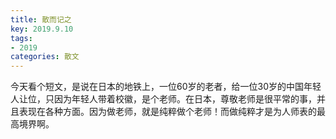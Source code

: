 ```yaml
---
title: 散而记之
key: 2019.9.10
tags: 
- 2019
categories: 散文
---
```


今天看个短文，是说在日本的地铁上，一位60岁的老者，给一位30岁的中国年轻人让位，只因为年轻人带着校徽，是个老师。在日本，尊敬老师是很平常的事，并且表现在各种方面。因为做老师，就是纯粹做个老师！而做纯粹才是为人师表的最高境界啊。

